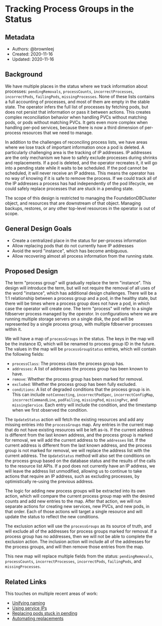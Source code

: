 # Tracking Process Groups in the Status

## Metadata

* Authors: @brownleej
* Created: 2020-11-16
* Updated: 2020-11-16

## Background

We have multiple places in the status where we track information about
processes: `pendingRemovals`, `processCounts`, `incorrectProcesses`,
`incorrectPods`, `failingPods`, `missingProcesses`. None of these lists contains
a full accounting of processes, and most of them are empty in the stable state.
The operator infers the full list of processes by fetching pods, but does not
persist that information or pass it between actions. This creates complex
reconciliation behavior when handling PVCs without matching pods, or pods
without matching PVCs. It gets even more complex when handling per-pod services,
because there is now a third dimension of per-process resources that we need to
manage.

In addition to the challenges of reconciling process lists, we have areas where
we lose track of important information once a pod is deleted. A particularly
challenging area is the tracking of IP addresses. IP addresses are the only
mechanism we have to safely exclude processes during shrinks and replacements.
If a pod is deleted, and the operator recreates it, it will go into a pending
state while it waits to be scheduled. If the pod cannot be scheduled, it will
never receive an IP address. This means the operator has no way of knowing if it
is safe to remove the process. If we could track all of the IP addresses a
process has had independently of the pod lifecycle, we could safely replace
processes that are stuck in a pending state.

The scope of this design is restricted to managing the FoundationDBCluster
object, and resources that are downstream of that object. Managing backups,
restores, or any other top-level resources in the operator is out of scope.

## General Design Goals

*	Create a centralized place in the status for per-process information
*	Allow replacing pods that do not currently have IP addresses
*	Avoid the word "instance", which has become ambiguous.
*	Allow recovering almost all process information from the running state.

## Proposed Design

The term "process group" will gradually replace the term "instance". This design
will introduce the term, but will not require the removal of all uses of the
word "instance", which has additional design challenges. There will be a 1:1
relationship between a process group and a pod, in the healthy state, but there
will be times where a process group does not have a pod, in which case the
operator will create one. The term "process" will refer to a single fdbserver
process managed by the operator. In configurations where we are running multiple
storage servers on a single disk, the pod will be represented by a single
process group, with multiple fdbserver processes within it.

We will have a map of `processGroups` in the status. The keys in the map will
be the instance ID, which will be renamed to process group ID in the future. The
values in the map will be `processGroupStatus` entries, which will contain the
following fields:

*	`processClass`: The process class the process group has.
*	`addresses`: A list of addresses the process group has been known to have.
*	`remove`: Whether the process group has been marked for removal.
*	`excluded`: Whether the process group has been fully excluded.
*	`conditions`: A list of degraded conditions that the process group is in.
	This can include `notConnecting`, `incorrectPodSpec`, `incorrectConfigMap`,
	`incorrectCommandLine`, `podFailing`, `missingPod`, `missingPvc`, and 
	`missingService`. Each entry will include the condition, and the timestamp
	when we first observed the condition.

The `UpdateStatus` action will fetch the existing resources and add any missing
entries into the `processGroups` map. Any entries in the current map that do not
have existing resources will be left as-is. If the current address is different
from the last known address, and the process group is marked for removal, we
will add the current address to the `addresses` list. If the current address is
different from the last known address, and the process group is not marked for
removal, we will replace the address list with the current address. The
`UpdateStatus` method will also set the conditions on the process group based
on the database status and the results of the calls to the resource list APIs.
If a pod does not currently have an IP address, we will leave the address list
unmodified, allowing us to continue to take actions that require an IP address,
such as excluding processes, by optimistically re-using the previous address.

The logic for adding new process groups will be extracted into its own action,
which will compare the current process group map with the desired counts and
add new entries to the map. After that action, we will run separate actions for
creating new services, new PVCs, and new pods, in that order. Each of those
actions will target a single resource and will update the status to reflect the
new conditions.

The exclusion action will use the `processGroups` as its source of truth, and
will exclude all of the addresses for process groups marked for removal. If a
process group has no addresses, then we will not be able to complete the
exclusion action. The inclusion action will include all of the addresses for the
process groups, and will then remove those entries from the map.

This new map will replace multiple fields from the status: `pendingRemovals`,
`processCounts`, `incorrectProcesses`, `incorrectPods`, `failingPods`, and
`missingProcesses`.

## Related Links

This touches on multiple recent areas of work:

* [Unifying naming](https://github.com/FoundationDB/fdb-kubernetes-operator/issues/379)
* [Using service IPs](https://github.com/FoundationDB/fdb-kubernetes-operator/issues/283)
* [Replacing pods stuck in pending](https://github.com/FoundationDB/fdb-kubernetes-operator/issues/367)
* [Automating replacements](https://github.com/FoundationDB/fdb-kubernetes-operator/wiki/Design-for-Automating-Replacements-through-the-Operator)
